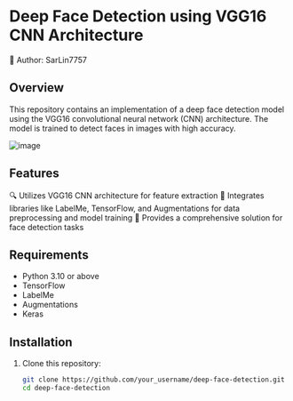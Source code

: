 # Deep Face Detection using VGG16 CNN Architecture

👤 Author: SarLin7757

## Overview
This repository contains an implementation of a deep face detection model using the VGG16 convolutional neural network (CNN) architecture. The model is trained to detect faces in images with high accuracy.

![image](https://github.com/Sarlin-7757/DeepFaceVgg16/assets/108054534/edbb22e2-ff64-4fb0-ae1b-5b8058e07a4b)

## Features
🔍 Utilizes VGG16 CNN architecture for feature extraction
🔧 Integrates libraries like LabelMe, TensorFlow, and Augmentations for data preprocessing and model training
🚀 Provides a comprehensive solution for face detection tasks

## Requirements
- Python 3.10 or above
- TensorFlow
- LabelMe
- Augmentations
- Keras

## Installation
1. Clone this repository:
   ```bash
   git clone https://github.com/your_username/deep-face-detection.git
   cd deep-face-detection
